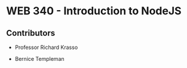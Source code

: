 <!--H1 header with Title -->
# WEB 340 -  Introduction to NodeJS

<!--H2 header for contributors  -->
## Contributors

<!-- Instructor's name  -->
* Professor Richard Krasso 

<!-- Student's name -->
* Bernice Templeman

